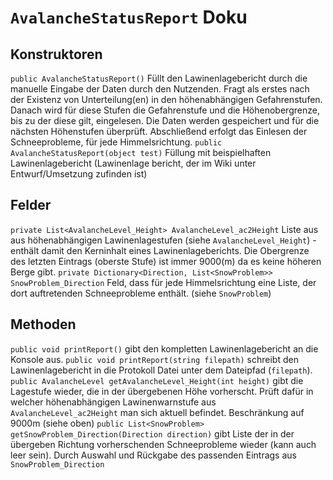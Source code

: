 # **`AvalancheStatusReport` Doku**
## Konstruktoren
`public AvalancheStatusReport()` Füllt den Lawinenlagebericht durch die manuelle Eingabe der Daten durch den Nutzenden. Fragt als erstes nach der Existenz von Unterteilung(en) in den höhenabhängigen Gefahrenstufen. Danach wird für diese Stufen die Gefahrenstufe und die Höhenobergrenze, bis zu der diese gilt, eingelesen. Die Daten werden gespeichert und für die nächsten Höhenstufen überprüft. Abschließend erfolgt das Einlesen der Schneeprobleme, für jede Himmelsrichtung.
`public AvalancheStatusReport(object test)` Füllung mit beispielhaften Lawinenlagebericht (Lawinenlage bericht, der im Wiki unter Entwurf/Umsetzung zufinden ist)

## Felder
`private List<AvalancheLevel_Height> AvalancheLevel_ac2Height` Liste aus aus höhenabhängigen Lawinenlagestufen (siehe `AvalancheLevel_Height`) - enthält damit den Kerninhalt eines Lawinenlageberichts. Die Obergrenze des letzten Eintrags (oberste Stufe) ist immer 9000(m) da es keine höheren Berge gibt.
`private Dictionary<Direction, List<SnowProblem>> SnowProblem_Direction` Feld, dass für jede Himmelsrichtung eine Liste, der dort auftretenden Schneeprobleme enthält. (siehe `SnowProblem`)

## Methoden
`public void printReport()` gibt den kompletten Lawinenlagebericht an die Konsole aus.
`public void printReport(string filepath)` schreibt den Lawinenlagebericht in die Protokoll Datei unter dem Dateipfad (`filepath`).
`public AvalancheLevel getAvalancheLevel_Height(int height)` gibt die Lagestufe wieder, die in der übergebenen Höhe vorherscht. Prüft dafür in welcher höhenabhängigen Lawinenwarnstufe aus `AvalancheLevel_ac2Height` man sich aktuell befindet. Beschränkung auf 9000m (siehe oben)
`public List<SnowProblem> getSnowProblem_Direction(Direction direction)` gibt Liste der in der übergeben Richtung vorherschenden Schneeprobleme wieder (kann auch leer sein). Durch Auswahl und Rückgabe des passenden Eintrags aus `SnowProblem_Direction` 